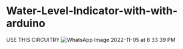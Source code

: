 # Water-Level-Indicator-with-with-arduino
USE THIS CIRCUITRY ![WhatsApp Image 2022-11-05 at 8 33 39 PM](https://user-images.githubusercontent.com/109905492/200170178-7b41011b-dfb7-439e-98b0-23c7abeb6120.jpeg)

